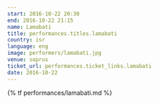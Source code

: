 ```yaml
---
start: 2016-10-22 20:30
end: 2016-10-22 21:15
name: Lamabati
title: performances.titles.lamabati
country: isr
language: eng
image: performers/lamabati.jpg
venue: soprus
ticket_url: performances.ticket_links.lamabati
date: 2016-10-22
---
```


{% tf performances/lamabati.md %}

